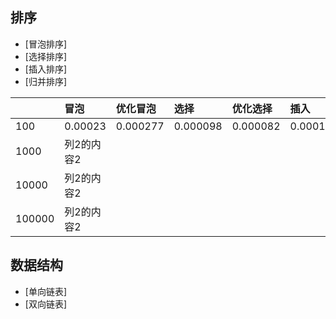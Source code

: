 ## 排序
* [冒泡排序]
* [选择排序]
* [插入排序]
* [归并排序]

||冒泡|优化冒泡|选择|优化选择|插入|归并|
|:---|:---|:---|:---|:---|:---|:---|
|100|0.00023|0.000277|0.000098|0.000082|0.000104|0.000192|
|1000|列2的内容2|
|10000|列2的内容2|
|100000|列2的内容2|
## 数据结构
* [单向链表]
* [双向链表]
